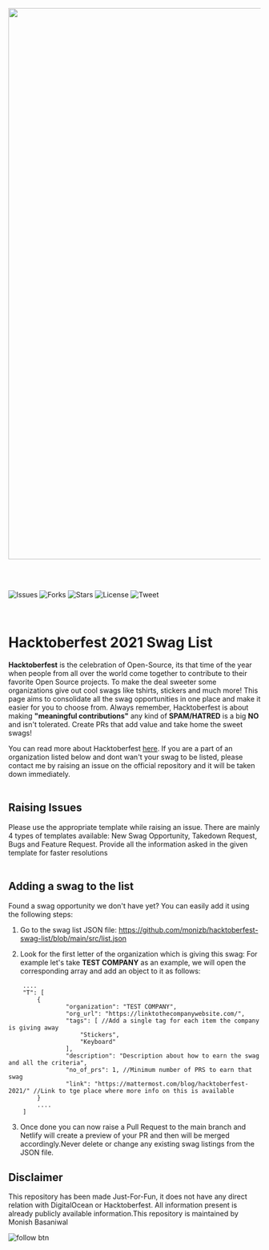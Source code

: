 <p align="center">
<img src="https://firebasestorage.googleapis.com/v0/b/board-eval-test.appspot.com/o/Add%20a%20heading.png?alt=media&token=9484a89d-c145-4dc8-9685-2ab0e8bd8bb6" width="1100"/>
 </p>
 <br>
 <br>

![Issues](https://img.shields.io/github/issues/monizb/hacktoberfest-swag-list?style=for-the-badge)
![Forks](https://img.shields.io/github/forks/monizb/hacktoberfest-swag-list?style=for-the-badge)
![Stars](https://img.shields.io/github/stars/monizb/hacktoberfest-swag-list?style=for-the-badge)
![License](https://img.shields.io/github/license/monizb/hacktoberfest-swag-list?style=for-the-badge)
![Tweet](https://img.shields.io/twitter/url?url=https%3A%2F%2Fgithub.com%2Fmonizb%2Fhacktoberfest-swag-list%2F&style=for-the-badge&logo=twitter)

<br>
 
 
# Hacktoberfest 2021 Swag List

**Hacktoberfest** is the celebration of Open-Source, its that time of the year
when people from all over the world come together to contribute to their
favorite Open Source projects. To make the deal sweeter some organizations give
out cool swags like tshirts, stickers and much more! This page aims to
consolidate all the swag opportunities in one place and make it easier for you
to choose from. Always remember, Hacktoberfest is about making **"meaningful
contributions"** any kind of **SPAM/HATRED** is a big **NO** and isn't
tolerated. Create PRs that add value and take home the sweet swags!

You can read more about Hacktoberfest
[here](https://hacktoberfest.digitalocean.com/). If you are a part of an
organization listed below and dont wan't your swag to be listed, please contact
me by raising an issue on the official repository and it will be taken down
immediately. <br> <br>

## Raising Issues

Please use the appropriate template while raising an issue. There are mainly 4
types of templates available: New Swag Opportunity, Takedown Request, Bugs and
Feature Request. Provide all the information asked in the given template for
faster resolutions <br> <br>

## Adding a swag to the list

Found a swag opportunity we don't have yet? You can easily add it using the
following steps:

1. Go to the swag list JSON file:
   https://github.com/monizb/hacktoberfest-swag-list/blob/main/src/list.json

2. Look for the first letter of the organization which is giving this swag: For
   example let's take **TEST COMPANY** as an example, we will open the
   corresponding array and add an object to it as follows:

```
    ....
    "T": [
        {
                "organization": "TEST COMPANY",
                "org_url": "https://linktothecompanywebsite.com/",
                "tags": [ //Add a single tag for each item the company is giving away
                    "Stickers",
                    "Keyboard"
                ],
                "description": "Description about how to earn the swag and all the criteria",
                "no_of_prs": 1, //Minimum number of PRS to earn that swag
                "link": "https://mattermost.com/blog/hacktoberfest-2021/" //Link to tge place where more info on this is available
        }
        ....
    ]
```

3. Once done you can now raise a Pull Request to the main branch and Netlify
   will create a preview of your PR and then will be merged accordingly.Never
   delete or change any existing swag listings from the JSON file. <br>

## Disclaimer

This repository has been made Just-For-Fun, it does not have any direct relation
with DigitalOcean or Hacktoberfest. All information present is already publicly
available information.This repository is maintained by Monish Basaniwal

![follow btn](https://img.shields.io/github/followers/monizb?style=social)
